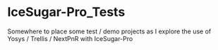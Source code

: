 # IceSugar-Pro_Tests
Somewhere to place some test / demo projects as I explore the use of Yosys / Trellis / NextPnR with IceSugar-Pro
